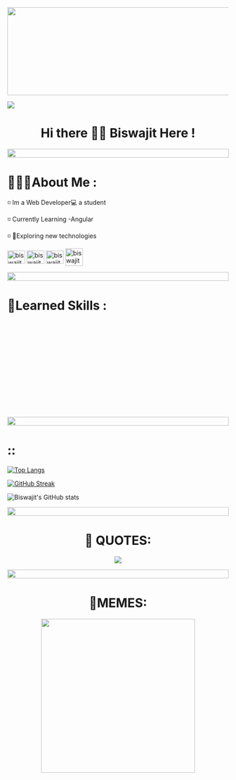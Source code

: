 <div align="center"> <img  src="https://media4.giphy.com/media/xTiTnx37nc3vjsdeLK/giphy.gif?cid=ecf05e471n6hi1fkpucmyvcxd46ez2i37gdiny8zxhhn6p7q&rid=giphy.gif&ct=g" alt="" width="1100px" height="200px"> </div>

[![](https://visitcount.itsvg.in/api?id=biswajit-oaku&icon=4&color=1)](https://visitcount.itsvg.in)
<h1 align="center">Hi there 👋🏼 Biswajit Here !</h1>

  <img src="https://i.imgur.com/dBaSKWF.gif" height="20" width="100%">
  
<h1> 👨🏼‍💻About Me :</h1>

◽ Im a Web Developer💻 a student

◽ Currently Learning  -Angular<img src="https://angular.io/assets/images/logos/angular/angular.svg" alt="" width="15px">

◽ 🧩Exploring new technologies 

<a href="https://linkedin.com/in/biswajit-rana" target="blank_"><img align="center"
            src="https://brand.linkedin.com/content/dam/me/business/en-us/amp/brand-site/v2/bg/LI-Bug.svg.original.svg"
            alt="biswajit-rana" height="30" width="40" /></a>
<a href="https://instagram.com/biswajit_0_0_" target="blank_"><img align="center"
            src="https://raw.githubusercontent.com/rahuldkjain/github-profile-readme-generator/master/src/images/icons/Social/instagram.svg"
            alt="biswajit_0_0_" height="30" width="40" /></a>
<a href="#" target="blank_"><img align="center"
            src="https://cdn.usbrandcolors.com/images/logos/facebook-logo.svg"
            alt="biswajit_0_0_" height="30" width="40" /></a>
<a href="#" target="blank_"><img align="center"
            src="https://img.icons8.com/color/512/twitter.png"
            alt="biswajit_0_0_" height="40" width="40" /></a>
 
 <img src="https://i.imgur.com/dBaSKWF.gif" height="20" width="100%">

# 🎯Learned Skills :
  <div>
  <img src="https://img.shields.io/badge/C-00599C?style=for-the-badge&logo=c&logoColor=white" alt=""> <img src="https://img.shields.io/badge/C%2B%2B-00599C?style=for-the-badge&logo=c%2B%2B&logoColor=white" alt=""> <img src="https://img.shields.io/badge/Java-ED8B00?style=for-the-badge&logo=openjdk&logoColor=white" alt=""> <img src="https://img.shields.io/badge/Python-14354C?style=for-the-badge&logo=python&logoColor=white" alt=""> <img src="https://img.shields.io/badge/JavaScript-F7DF1E?style=for-the-badge&logo=JavaScript&logoColor=white" alt=""> <img src="https://img.shields.io/badge/TypeScript-007ACC?style=for-the-badge&logo=typescript&logoColor=white" alt=""> <img src="https://img.shields.io/badge/R-276DC3.svg?style=for-the-badge&logo=R&logoColor=white" alt="">
    
  <img src="https://img.shields.io/badge/HTML5-E34F26?style=for-the-badge&logo=html5&logoColor=white" alt=""> <img src="https://img.shields.io/badge/CSS3-1572B6?style=for-the-badge&logo=css3&logoColor=white" alt=""> <img src="https://img.shields.io/badge/Sass-CC6699?style=for-the-badge&logo=sass&logoColor=white" alt=""> <img src="https://img.shields.io/badge/Angular-DD0031?style=for-the-badge&logo=angular&logoColor=white" alt=""> <img src="https://img.shields.io/badge/React-20232A?style=for-the-badge&logo=react&logoColor=61DAFB" alt=""> <img src="https://img.shields.io/badge/Tailwind_CSS-38B2AC?style=for-the-badge&logo=tailwind-css&logoColor=white" alt=""> <img src="https://img.shields.io/badge/Bootstrap-563D7C?style=for-the-badge&logo=bootstrap&logoColor=white" alt=""> <img src="https://img.shields.io/badge/Electron-191970?style=for-the-badge&logo=Electron&logoColor=white" alt=""> <img src="https://img.shields.io/badge/Pug-FFF?style=for-the-badge&logo=pug&logoColor=A86454" alt="">
    
  <img src="https://img.shields.io/badge/express.js-%23404d59.svg?style=for-the-badge&logo=express&logoColor=%2361DAFB" alt=""> <img src="https://img.shields.io/badge/node.js-6DA55F?style=for-the-badge&logo=node.js&logoColor=white" alt=""> <img src="https://img.shields.io/badge/NPM-%23000000.svg?style=for-the-badge&logo=npm&logoColor=white" alt=""> <img src="https://img.shields.io/badge/nestjs-%23E0234E.svg?style=for-the-badge&logo=nestjs&logoColor=white" alt=""> <img src="https://img.shields.io/badge/yarn-%232C8EBB.svg?style=for-the-badge&logo=yarn&logoColor=white" alt="">
 
  <img src="https://img.shields.io/badge/opencv-%23white.svg?style=for-the-badge&logo=opencv&logoColor=white" alt=""> <img src="https://img.shields.io/badge/pandas-150458.svg?style=for-the-badge&logo=pandas&logoColor=white" alt="">

  <img src="https://img.shields.io/badge/MongoDB-47A248.svg?style=for-the-badge&logo=MongoDB&logoColor=white" alt=""> <img src="https://img.shields.io/badge/MySQL-4479A1.svg?style=for-the-badge&logo=MySQL&logoColor=white" alt=""> <img src="https://img.shields.io/badge/Oracle-F80000.svg?style=for-the-badge&logo=Oracle&logoColor=white" alt=""> <img src="https://img.shields.io/badge/Microsoft%20SQL%20Server-CC2927.svg?style=for-the-badge&logo=Microsoft-SQL-Server&logoColor=white" alt=""> <img src="https://img.shields.io/badge/PostgreSQL-4169E1.svg?style=for-the-badge&logo=PostgreSQL&logoColor=white" alt="">

  <img src="https://img.shields.io/badge/Blender-F5792A.svg?style=for-the-badge&logo=Blender&logoColor=white" alt=""> <img src="https://img.shields.io/badge/Postman-FF6C37.svg?style=for-the-badge&logo=Postman&logoColor=white" alt=""> <img src="https://img.shields.io/badge/VSCodium-2F80ED.svg?style=for-the-badge&logo=VSCodium&logoColor=white" alt=""> <img src="https://img.shields.io/badge/IntelliJ%20IDEA-000000.svg?style=for-the-badge&logo=IntelliJ-IDEA&logoColor=white" alt="">

  <img src="https://img.shields.io/badge/Kali%20Linux-557C94.svg?style=for-the-badge&logo=Kali-Linux&logoColor=white" alt=""> <img src="https://img.shields.io/badge/Ubuntu-E95420.svg?style=for-the-badge&logo=Ubuntu&logoColor=white" alt=""> <img src="https://img.shields.io/badge/Windows%2011-0078D4.svg?style=for-the-badge&logo=Windows-11&logoColor=white" alt="">
<div/>
    
  <img src="https://i.imgur.com/dBaSKWF.gif" height="20" width="100%">
<!-- # ⏳📈 My Stats : -->
 
# :<img src="https://camo.githubusercontent.com/93b08cf9dfcbf01a8306ebc9b8acd61b0f4fbd9d2fb7cece3d6dbd6a56060c19/68747470733a2f2f692e696d6775722e636f6d2f5943773437446d2e676966" alt="">:
  
 [![Top Langs](https://github-readme-stats.vercel.app/api/top-langs/?username=biswajit-ovaku&layout=compact&theme=jolly)](https://github.com/anuraghazra/github-readme-stats)
  
 [![GitHub Streak](http://github-readme-streak-stats.herokuapp.com?user=biswajit-ovaku&theme=monokai&background=000000)](https://git.io/streak-stats)
  
  
  ![Biswajit's GitHub stats](https://github-readme-stats.vercel.app/api?username=biswajit-ovaku&theme=aura&show_icons=true)

<div align="center">
  
  <img src="https://i.imgur.com/dBaSKWF.gif" height="20" width="100%">
  
  # 📝 QUOTES:
  
![](https://quotes-github-readme.vercel.app/api?type=verticl&theme=monokai)
  
  <img src="https://i.imgur.com/dBaSKWF.gif" height="20" width="100%">
  
  # 🤪MEMES:
  
 <img src="https://camo.githubusercontent.com/581cc656f5ad77d3f583f4912f0feac3a7d9740b78e9afd4ecea9fe8c0b261fd/68747470733a2f2f7765622d70726f64756374696f6e2d346130612e75702e7261696c7761792e6170702f" alt="" height="350px">
  
  </div>
